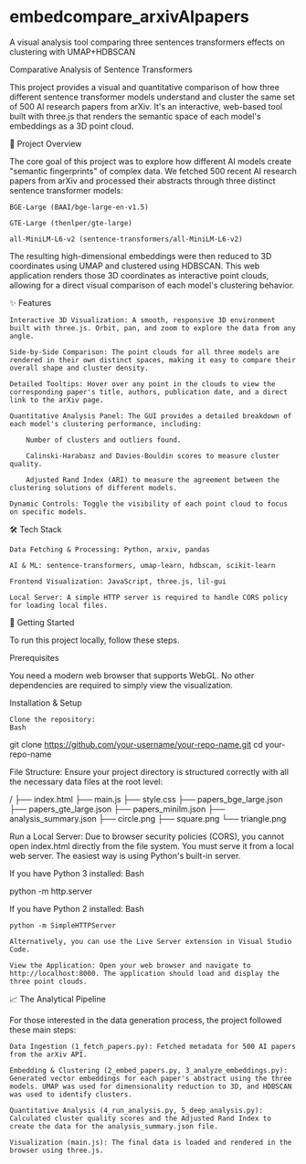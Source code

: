 # embedcompare_arxivAIpapers
A visual analysis tool comparing three sentences transformers effects on clustering with UMAP+HDBSCAN

Comparative Analysis of Sentence Transformers

This project provides a visual and quantitative comparison of how three different sentence transformer models understand and cluster the same set of 500 AI research papers from arXiv. It's an interactive, web-based tool built with three.js that renders the semantic space of each model's embeddings as a 3D point cloud.

📜 Project Overview

The core goal of this project was to explore how different AI models create "semantic fingerprints" of complex data. We fetched 500 recent AI research papers from arXiv and processed their abstracts through three distinct sentence transformer models:

    BGE-Large (BAAI/bge-large-en-v1.5)

    GTE-Large (thenlper/gte-large)

    all-MiniLM-L6-v2 (sentence-transformers/all-MiniLM-L6-v2)

The resulting high-dimensional embeddings were then reduced to 3D coordinates using UMAP and clustered using HDBSCAN. This web application renders those 3D coordinates as interactive point clouds, allowing for a direct visual comparison of each model's clustering behavior.

✨ Features

    Interactive 3D Visualization: A smooth, responsive 3D environment built with three.js. Orbit, pan, and zoom to explore the data from any angle.

    Side-by-Side Comparison: The point clouds for all three models are rendered in their own distinct spaces, making it easy to compare their overall shape and cluster density.

    Detailed Tooltips: Hover over any point in the clouds to view the corresponding paper's title, authors, publication date, and a direct link to the arXiv page.

    Quantitative Analysis Panel: The GUI provides a detailed breakdown of each model's clustering performance, including:

        Number of clusters and outliers found.

        Calinski-Harabasz and Davies-Bouldin scores to measure cluster quality.

        Adjusted Rand Index (ARI) to measure the agreement between the clustering solutions of different models.

    Dynamic Controls: Toggle the visibility of each point cloud to focus on specific models.

🛠️ Tech Stack

    Data Fetching & Processing: Python, arxiv, pandas

    AI & ML: sentence-transformers, umap-learn, hdbscan, scikit-learn

    Frontend Visualization: JavaScript, three.js, lil-gui

    Local Server: A simple HTTP server is required to handle CORS policy for loading local files.

🚀 Getting Started

To run this project locally, follow these steps.

Prerequisites

You need a modern web browser that supports WebGL. No other dependencies are required to simply view the visualization.

Installation & Setup

    Clone the repository:
    Bash

git clone https://github.com/your-username/your-repo-name.git
cd your-repo-name

File Structure: Ensure your project directory is structured correctly with all the necessary data files at the root level:

/
├── index.html
├── main.js
├── style.css
├── papers_bge_large.json
├── papers_gte_large.json
├── papers_minilm.json
├── analysis_summary.json
├── circle.png
├── square.png
└── triangle.png

Run a Local Server: Due to browser security policies (CORS), you cannot open index.html directly from the file system. You must serve it from a local web server. The easiest way is using Python's built-in server.

If you have Python 3 installed:
Bash

python -m http.server

If you have Python 2 installed:
Bash

    python -m SimpleHTTPServer

    Alternatively, you can use the Live Server extension in Visual Studio Code.

    View the Application: Open your web browser and navigate to http://localhost:8000. The application should load and display the three point clouds.

📈 The Analytical Pipeline

For those interested in the data generation process, the project followed these main steps:

    Data Ingestion (1_fetch_papers.py): Fetched metadata for 500 AI papers from the arXiv API.

    Embedding & Clustering (2_embed_papers.py, 3_analyze_embeddings.py): Generated vector embeddings for each paper's abstract using the three models. UMAP was used for dimensionality reduction to 3D, and HDBSCAN was used to identify clusters.

    Quantitative Analysis (4_run_analysis.py, 5_deep_analysis.py): Calculated cluster quality scores and the Adjusted Rand Index to create the data for the analysis_summary.json file.

    Visualization (main.js): The final data is loaded and rendered in the browser using three.js.

